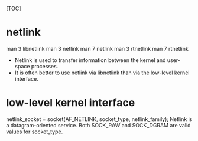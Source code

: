 [TOC]
# netlink
man 3 libnetlink
man 3 netlink
man 7 netlink
man 3 rtnetlink
man 7 rtnetlink

+ Netlink  is  used to transfer information between the kernel and user-space processes.
+ It is often better to use netlink via libnetlink than via the low-level kernel interface.

# low-level kernel interface
netlink_socket = socket(AF_NETLINK, socket_type, netlink_family);
Netlink is a datagram-oriented service.
Both SOCK_RAW and SOCK_DGRAM are valid values for socket_type.